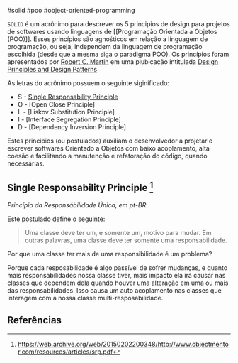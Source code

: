 #solid #poo #object-oriented-programming 

`SOLID` é um acrônimo para descrever os 5 principios de design para projetos de softwares usando linguagens de [[Programação Orientada a Objetos (POO)]]. Esses princípios são agnośticos em relação a linguagem de programação, ou seja, independem da linguagem de programação escolhida (desde que a mesma siga o paradigma POO). Os princípios foram apresentados por [Robert C. Martin](https://en.wikipedia.org/wiki/Robert_C._Martin) em uma plubicação intitulada [Design Principles and Design Patterns](https://web.archive.org/web/20150906155800/http://www.objectmentor.com/resources/articles/Principles_and_Patterns.pdf)

As letras do acrônimo possuem o seguinte siginificado:

* S - [Single Responsability Principle](#single-responsability-principle-1)
* O - [Open Close Principle]
* L - [Liskov Substitution Principle]
* I - [Interface Segregation Principle]
* D - [Dependency Inversion Principle]

Estes principios (ou postulados) auxiliam o desenvolvedor a projetar e escrever softwares Orientado a Objetos com baixo acoplamento, alta coesão e facilitando a manutenção e refatoração do código, quando necessárias.

## Single Responsability Principle [^srp]

*Princípio da Responsábilidade Única, em pt-BR.* 

Este postulado define o seguinte:

> Uma classe deve ter um, e somente um, motivo para mudar. Em outras palavras, uma classe deve ter somente uma responsabilidade.

Por que uma classe ter mais de uma responsibilidade é um problema? 

Porque cada resposabilidade é algo passível de sofrer mudanças, e quanto mais responsabilidades nossa classe tiver, mais impacto ela irá causar nas classes que dependem dela quando houver uma alteração em uma ou mais das responsabilidades. Isso causa um auto acoplamento nas classes que interagem com a nossa classe multi-resposabilidade.

## Referências

[^srp]: https://web.archive.org/web/20150202200348/http://www.objectmentor.com/resources/articles/srp.pdf